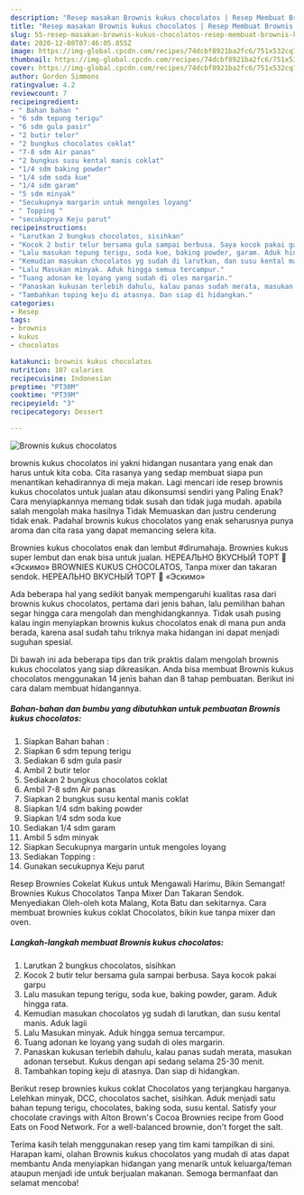 ```yaml
---
description: "Resep masakan Brownis kukus chocolatos | Resep Membuat Brownis kukus chocolatos Yang Enak Dan Mudah"
title: "Resep masakan Brownis kukus chocolatos | Resep Membuat Brownis kukus chocolatos Yang Enak Dan Mudah"
slug: 55-resep-masakan-brownis-kukus-chocolatos-resep-membuat-brownis-kukus-chocolatos-yang-enak-dan-mudah
date: 2020-12-08T07:46:05.855Z
image: https://img-global.cpcdn.com/recipes/74dcbf8921ba2fc6/751x532cq70/brownis-kukus-chocolatos-foto-resep-utama.jpg
thumbnail: https://img-global.cpcdn.com/recipes/74dcbf8921ba2fc6/751x532cq70/brownis-kukus-chocolatos-foto-resep-utama.jpg
cover: https://img-global.cpcdn.com/recipes/74dcbf8921ba2fc6/751x532cq70/brownis-kukus-chocolatos-foto-resep-utama.jpg
author: Gordon Simmons
ratingvalue: 4.2
reviewcount: 7
recipeingredient:
- " Bahan bahan "
- "6 sdm tepung terigu"
- "6 sdm gula pasir"
- "2 butir telor"
- "2 bungkus chocolatos coklat"
- "7-8 sdm Air panas"
- "2 bungkus susu kental manis coklat"
- "1/4 sdm baking powder"
- "1/4 sdm soda kue"
- "1/4 sdm garam"
- "5 sdm minyak"
- "Secukupnya margarin untuk mengoles loyang"
- " Topping "
- "secukupnya Keju parut"
recipeinstructions:
- "Larutkan 2 bungkus chocolatos, sisihkan"
- "Kocok 2 butir telur bersama gula sampai berbusa. Saya kocok pakai garpu"
- "Lalu masukan tepung terigu, soda kue, baking powder, garam. Aduk hingga rata."
- "Kemudian masukan chocolatos yg sudah di larutkan, dan susu kental manis. Aduk lagii"
- "Lalu Masukan minyak. Aduk hingga semua tercampur."
- "Tuang adonan ke loyang yang sudah di oles margarin."
- "Panaskan kukusan terlebih dahulu, kalau panas sudah merata, masukan adonan tersebut. Kukus dengan api sedang selama 25-30 menit."
- "Tambahkan toping keju di atasnya. Dan siap di hidangkan."
categories:
- Resep
tags:
- brownis
- kukus
- chocolatos

katakunci: brownis kukus chocolatos 
nutrition: 107 calories
recipecuisine: Indonesian
preptime: "PT30M"
cooktime: "PT39M"
recipeyield: "3"
recipecategory: Dessert

---
```



![Brownis kukus chocolatos](https://img-global.cpcdn.com/recipes/74dcbf8921ba2fc6/751x532cq70/brownis-kukus-chocolatos-foto-resep-utama.jpg)


brownis kukus chocolatos ini yakni hidangan nusantara yang enak dan harus untuk kita coba. Cita rasanya yang sedap membuat siapa pun menantikan kehadirannya di meja makan.
Lagi mencari ide resep brownis kukus chocolatos untuk jualan atau dikonsumsi sendiri yang Paling Enak? Cara menyiapkannya memang tidak susah dan tidak juga mudah. apabila salah mengolah maka hasilnya Tidak Memuaskan dan justru cenderung tidak enak. Padahal brownis kukus chocolatos yang enak seharusnya punya aroma dan cita rasa yang dapat memancing selera kita.

Brownies kukus chocolatos enak dan lembut #dirumahaja. Brownies kukus super lembut dan enak bisa untuk jualan. НЕРЕАЛЬНО ВКУСНЫЙ ТОРТ 🍰 «Эскимо» BROWNIES KUKUS CHOCOLATOS, Tanpa mixer dan takaran sendok. НЕРЕАЛЬНО ВКУСНЫЙ ТОРТ 🍰 «Эскимо»

Ada beberapa hal yang sedikit banyak mempengaruhi kualitas rasa dari brownis kukus chocolatos, pertama dari jenis bahan, lalu pemilihan bahan segar hingga cara mengolah dan menghidangkannya. Tidak usah pusing kalau ingin menyiapkan brownis kukus chocolatos enak di mana pun anda berada, karena asal sudah tahu triknya maka hidangan ini dapat menjadi suguhan spesial.


Di bawah ini ada beberapa tips dan trik praktis dalam mengolah brownis kukus chocolatos yang siap dikreasikan. Anda bisa membuat Brownis kukus chocolatos menggunakan 14 jenis bahan dan 8 tahap pembuatan. Berikut ini cara dalam membuat hidangannya.

<!--inarticleads1-->

##### Bahan-bahan dan bumbu yang dibutuhkan untuk pembuatan Brownis kukus chocolatos:

1. Siapkan  Bahan bahan :
1. Siapkan 6 sdm tepung terigu
1. Sediakan 6 sdm gula pasir
1. Ambil 2 butir telor
1. Sediakan 2 bungkus chocolatos coklat
1. Ambil 7-8 sdm Air panas
1. Siapkan 2 bungkus susu kental manis coklat
1. Siapkan 1/4 sdm baking powder
1. Siapkan 1/4 sdm soda kue
1. Sediakan 1/4 sdm garam
1. Ambil 5 sdm minyak
1. Siapkan Secukupnya margarin untuk mengoles loyang
1. Sediakan  Topping :
1. Gunakan secukupnya Keju parut


Resep Brownies Cokelat Kukus untuk Mengawali Harimu, Bikin Semangat! Brownies Kukus Chocolatos Tanpa Mixer Dan Takaran Sendok. Menyediakan Oleh-oleh kota Malang, Kota Batu dan sekitarnya. Cara membuat brownies kukus coklat Chocolatos, bikin kue tanpa mixer dan oven. 

<!--inarticleads2-->

##### Langkah-langkah membuat Brownis kukus chocolatos:

1. Larutkan 2 bungkus chocolatos, sisihkan
1. Kocok 2 butir telur bersama gula sampai berbusa. Saya kocok pakai garpu
1. Lalu masukan tepung terigu, soda kue, baking powder, garam. Aduk hingga rata.
1. Kemudian masukan chocolatos yg sudah di larutkan, dan susu kental manis. Aduk lagii
1. Lalu Masukan minyak. Aduk hingga semua tercampur.
1. Tuang adonan ke loyang yang sudah di oles margarin.
1. Panaskan kukusan terlebih dahulu, kalau panas sudah merata, masukan adonan tersebut. Kukus dengan api sedang selama 25-30 menit.
1. Tambahkan toping keju di atasnya. Dan siap di hidangkan.


Berikut resep brownies kukus coklat Chocolatos yang terjangkau harganya. Lelehkan minyak, DCC, chocolatos sachet, sisihkan. Aduk menjadi satu bahan tepung terigu, chocolates, baking soda, susu kental. Satisfy your chocolate cravings with Alton Brown&#39;s Cocoa Brownies recipe from Good Eats on Food Network. For a well-balanced brownie, don&#39;t forget the salt. 

Terima kasih telah menggunakan resep yang tim kami tampilkan di sini. Harapan kami, olahan Brownis kukus chocolatos yang mudah di atas dapat membantu Anda menyiapkan hidangan yang menarik untuk keluarga/teman ataupun menjadi ide untuk berjualan makanan. Semoga bermanfaat dan selamat mencoba!
